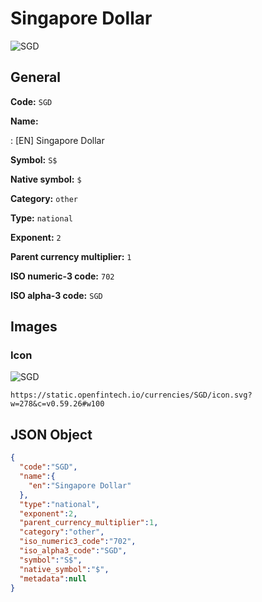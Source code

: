 
# Singapore Dollar 
![SGD](https://static.openfintech.io/currencies/SGD/icon.svg?w=278&c=v0.59.26#w100)  

## General 
 
**Code:** `SGD` 
 
**Name:** 
 
:	[EN] Singapore Dollar 
 
**Symbol:** `S$` 
 
**Native symbol:** `$` 
 
**Category:** `other` 
 
**Type:** `national` 
 
**Exponent:** `2` 
 
**Parent currency multiplier:** `1` 
 
**ISO numeric-3 code:** `702` 
 
**ISO alpha-3 code:** `SGD` 
 

## Images 

### Icon 
 
![SGD](https://static.openfintech.io/currencies/SGD/icon.svg?w=278&c=v0.59.26#w100)  

```
https://static.openfintech.io/currencies/SGD/icon.svg?w=278&c=v0.59.26#w100
```  

## JSON Object 

```json
{
  "code":"SGD",
  "name":{
    "en":"Singapore Dollar"
  },
  "type":"national",
  "exponent":2,
  "parent_currency_multiplier":1,
  "category":"other",
  "iso_numeric3_code":"702",
  "iso_alpha3_code":"SGD",
  "symbol":"S$",
  "native_symbol":"$",
  "metadata":null
}
```  

